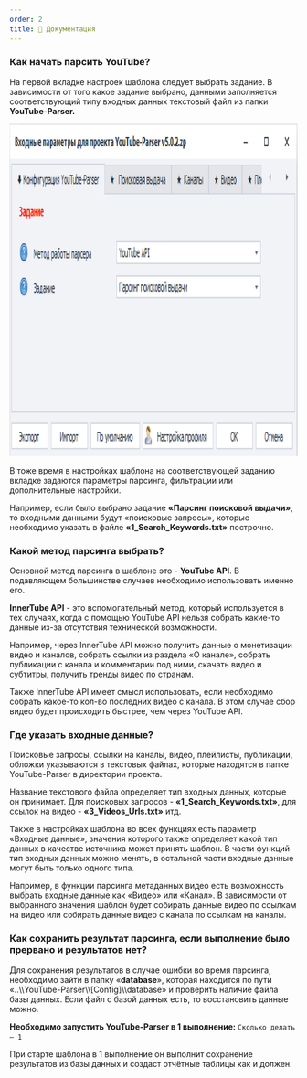 ```yaml
---
order: 2
title: 📕 Документация
---
```


### Как начать парсить YouTube?

На первой вкладке настроек шаблона следует выбрать задание. В зависимости от того какое задание выбрано, данными заполняется соответствующий типу входных данных текстовый файл из папки **YouTube-Parser.**

<img src="./docs.png" width="1172" height="581" />



В тоже время в настройках шаблона на соответствующей заданию вкладке задаются параметры парсинга, фильтрации или дополнительные настройки.

Например, если было выбрано задание **«Парсинг поисковой выдачи»**, то входными данными будут «поисковые запросы», которые необходимо указать в файле **«1_Search_Keywords.txt»** построчно.

### Какой метод парсинга выбрать?

Основной метод парсинга в шаблоне это - **YouTube API**. В подавляющем большинстве случаев необходимо использовать именно его.

**InnerTube API** - это вспомогательный метод, который используется в тех случаях, когда с помощью YouTube API нельзя собрать какие-то данные из-за отсутствия технической возможности.

Например, через InnerTube API можно получить данные о монетизации видео и каналов, собрать ссылки из раздела «О канале», собрать публикации с канала и комментарии под ними, скачать видео и субтитры, получить тренды видео по странам.

Также InnerTube API имеет смысл использовать, если необходимо собрать какое-то кол-во последних видео с канала. В этом случае сбор видео будет происходить быстрее, чем через YouTube API.

### **Где указать входные данные?**

Поисковые запросы, ссылки на каналы, видео, плейлисты, публикации, обложки указываются в текстовых файлах, которые находятся в папке YouTube-Parser в директории проекта.

Название текстового файла определяет тип входных данных, которые он принимает. Для поисковых запросов - **«1_Search_Keywords.txt»**, для ссылок на видео - **«3_Videos_Urls.txt»** итд.

Также в настройках шаблона во всех функциях есть параметр «Входные данные», значения которого также определяет какой тип данных в качестве источника может принять шаблон. В части функций тип входных данных можно менять, в остальной части входные данные могут быть только одного типа.

Например, в функции парсинга метаданных видео есть возможность выбрать входные данные как «Видео» или «Канал». В зависимости от выбранного значения шаблон будет собирать данные видео по ссылкам на видео или собирать данные видео с канала по ссылкам на каналы.

### Как сохранить результат парсинга, если выполнение было прервано и результатов нет?

Для сохранения результатов в случае ошибки во время парсинга, необходимо зайти в папку «**database**», которая находится по пути «..\\\\YouTube-Parser\\\\\[Config\]\\\\database» и проверить наличие файла базы данных. Если файл с базой данных есть, то восстановить данные можно.

**Необходимо запустить YouTube-Parser в 1 выполнение:** `Сколько делать – 1`

При старте шаблона в 1 выполнение он выполнит сохранение результатов из базы данных и создаст отчётные таблицы как и должен.
